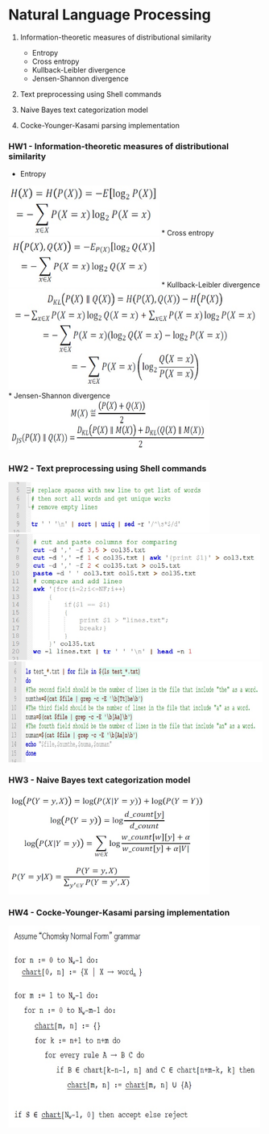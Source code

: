 # Natural Language Processing

1. Information-theoretic measures of distributional similarity
   * Entropy
   * Cross entropy
   * Kullback-Leibler divergence
   * Jensen-Shannon divergence
   
2. Text preprocessing using Shell commands

3. Naive Bayes text categorization model

4. Cocke-Younger-Kasami parsing implementation

### HW1 - Information-theoretic measures of distributional similarity
* Entropy
<img src="https://github.com/chandnii7/NLP/blob/main/hw1/images/img1.jpg" height="100" width="300"/>
* Cross entropy
<img src="https://github.com/chandnii7/NLP/blob/main/hw1/images/img2.jpg" height="100" width="300"/>
* Kullback-Leibler divergence
<img src="https://github.com/chandnii7/NLP/blob/main/hw1/images/img3.jpg" height="200" width="500"/>
* Jensen-Shannon divergence
<img src="https://github.com/chandnii7/NLP/blob/main/hw1/images/img4.jpg" height="100" width="400"/>

### HW2 - Text preprocessing using Shell commands
<img src="https://github.com/chandnii7/NLP/blob/main/hw2/images/img1.jpg" height="100" width="400"/>
<img src="https://github.com/chandnii7/NLP/blob/main/hw2/images/img2.jpg" height="250" width="500"/>
<img src="https://github.com/chandnii7/NLP/blob/main/hw2/images/img3.jpg" height="200" width="600"/>

### HW3 - Naive Bayes text categorization model
<img src="https://github.com/chandnii7/NLP/blob/main/hw3/images/img1.jpg" height="200" width="400"/>

### HW4 - Cocke-Younger-Kasami parsing implementation
<img src="https://github.com/chandnii7/NLP/blob/main/hw4/images/img1.jpg" height="400" width="500"/>
